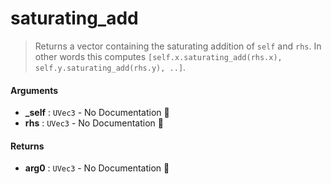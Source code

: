 # saturating\_add

>  Returns a vector containing the saturating addition of `self` and `rhs`.
>  In other words this computes `[self.x.saturating_add(rhs.x), self.y.saturating_add(rhs.y), ..]`.

#### Arguments

- **\_self** : `UVec3` \- No Documentation 🚧
- **rhs** : `UVec3` \- No Documentation 🚧

#### Returns

- **arg0** : `UVec3` \- No Documentation 🚧